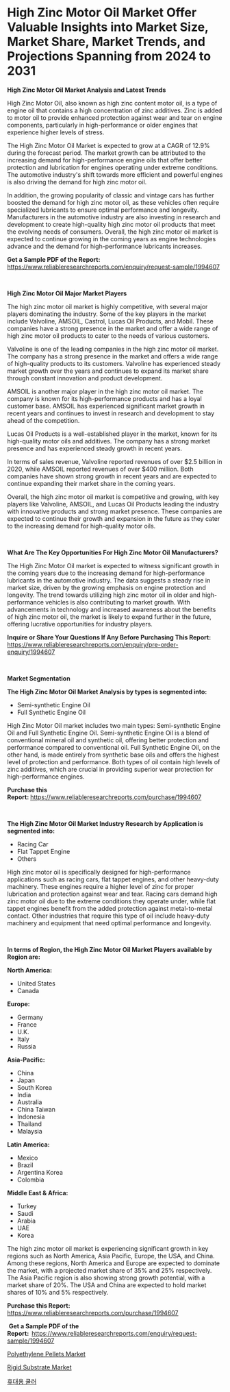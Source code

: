 <p><h1>High Zinc Motor Oil Market Offer Valuable Insights into Market Size, Market Share, Market Trends, and Projections Spanning from 2024 to 2031</h1></p><p><strong>High Zinc Motor Oil Market Analysis and Latest Trends</strong></p>
<p><p>High Zinc Motor Oil, also known as high zinc content motor oil, is a type of engine oil that contains a high concentration of zinc additives. Zinc is added to motor oil to provide enhanced protection against wear and tear on engine components, particularly in high-performance or older engines that experience higher levels of stress.</p><p>The High Zinc Motor Oil Market is expected to grow at a CAGR of 12.9% during the forecast period. The market growth can be attributed to the increasing demand for high-performance engine oils that offer better protection and lubrication for engines operating under extreme conditions. The automotive industry's shift towards more efficient and powerful engines is also driving the demand for high zinc motor oil.</p><p>In addition, the growing popularity of classic and vintage cars has further boosted the demand for high zinc motor oil, as these vehicles often require specialized lubricants to ensure optimal performance and longevity. Manufacturers in the automotive industry are also investing in research and development to create high-quality high zinc motor oil products that meet the evolving needs of consumers. Overall, the high zinc motor oil market is expected to continue growing in the coming years as engine technologies advance and the demand for high-performance lubricants increases.</p></p>
<p><strong>Get a Sample PDF of the Report:&nbsp;</strong> <a href="https://www.reliableresearchreports.com/enquiry/request-sample/1994607">https://www.reliableresearchreports.com/enquiry/request-sample/1994607</a></p>
<p>&nbsp;</p>
<p><strong>High Zinc Motor Oil Major Market Players</strong></p>
<p><p>The high zinc motor oil market is highly competitive, with several major players dominating the industry. Some of the key players in the market include Valvoline, AMSOIL, Castrol, Lucas Oil Products, and Mobil. These companies have a strong presence in the market and offer a wide range of high zinc motor oil products to cater to the needs of various customers.</p><p>Valvoline is one of the leading companies in the high zinc motor oil market. The company has a strong presence in the market and offers a wide range of high-quality products to its customers. Valvoline has experienced steady market growth over the years and continues to expand its market share through constant innovation and product development.</p><p>AMSOIL is another major player in the high zinc motor oil market. The company is known for its high-performance products and has a loyal customer base. AMSOIL has experienced significant market growth in recent years and continues to invest in research and development to stay ahead of the competition.</p><p>Lucas Oil Products is a well-established player in the market, known for its high-quality motor oils and additives. The company has a strong market presence and has experienced steady growth in recent years.</p><p>In terms of sales revenue, Valvoline reported revenues of over $2.5 billion in 2020, while AMSOIL reported revenues of over $400 million. Both companies have shown strong growth in recent years and are expected to continue expanding their market share in the coming years.</p><p>Overall, the high zinc motor oil market is competitive and growing, with key players like Valvoline, AMSOIL, and Lucas Oil Products leading the industry with innovative products and strong market presence. These companies are expected to continue their growth and expansion in the future as they cater to the increasing demand for high-quality motor oils.</p></p>
<p>&nbsp;</p>
<p><strong>What Are The Key Opportunities For High Zinc Motor Oil Manufacturers?</strong></p>
<p><p>The High Zinc Motor Oil market is expected to witness significant growth in the coming years due to the increasing demand for high-performance lubricants in the automotive industry. The data suggests a steady rise in market size, driven by the growing emphasis on engine protection and longevity. The trend towards utilizing high zinc motor oil in older and high-performance vehicles is also contributing to market growth. With advancements in technology and increased awareness about the benefits of high zinc motor oil, the market is likely to expand further in the future, offering lucrative opportunities for industry players.</p></p>
<p><strong>Inquire or Share Your Questions If Any Before Purchasing This Report:</strong> <a href="https://www.reliableresearchreports.com/enquiry/pre-order-enquiry/1994607">https://www.reliableresearchreports.com/enquiry/pre-order-enquiry/1994607</a></p>
<p>&nbsp;</p>
<p><strong>Market Segmentation</strong></p>
<p><strong>The High Zinc Motor Oil Market Analysis by types is segmented into:</strong></p>
<p><ul><li>Semi-synthetic Engine Oil</li><li>Full Synthetic Engine Oil</li></ul></p>
<p><p>High Zinc Motor Oil market includes two main types: Semi-synthetic Engine Oil and Full Synthetic Engine Oil. Semi-synthetic Engine Oil is a blend of conventional mineral oil and synthetic oil, offering better protection and performance compared to conventional oil. Full Synthetic Engine Oil, on the other hand, is made entirely from synthetic base oils and offers the highest level of protection and performance. Both types of oil contain high levels of zinc additives, which are crucial in providing superior wear protection for high-performance engines.</p></p>
<p><strong>Purchase this Report:&nbsp;</strong><a href="https://www.reliableresearchreports.com/purchase/1994607">https://www.reliableresearchreports.com/purchase/1994607</a></p>
<p>&nbsp;</p>
<p><strong>The High Zinc Motor Oil Market Industry Research by Application is segmented into:</strong></p>
<p><ul><li>Racing Car</li><li>Flat Tappet Engine</li><li>Others</li></ul></p>
<p><p>High zinc motor oil is specifically designed for high-performance applications such as racing cars, flat tappet engines, and other heavy-duty machinery. These engines require a higher level of zinc for proper lubrication and protection against wear and tear. Racing cars demand high zinc motor oil due to the extreme conditions they operate under, while flat tappet engines benefit from the added protection against metal-to-metal contact. Other industries that require this type of oil include heavy-duty machinery and equipment that need optimal performance and longevity.</p></p>
<p>&nbsp;</p>
<p><strong>In terms of Region, the High Zinc Motor Oil Market Players available by Region are:</strong></p>
<p>
    <p> <strong> North America: </strong>
        <ul>
            <li>United States</li>
            <li>Canada</li>
        </ul>
        </p> 
    <p> <strong> Europe: </strong>
        <ul>
            <li>Germany</li>
            <li>France</li>
            <li>U.K.</li>
            <li>Italy</li>
            <li>Russia</li>
        </ul>
        </p> 
    <p> <strong> Asia-Pacific: </strong>
        <ul>
            <li>China</li>
            <li>Japan</li>
            <li>South Korea</li>
            <li>India</li>
            <li>Australia</li>
            <li>China Taiwan</li>
            <li>Indonesia</li>
            <li>Thailand</li>
            <li>Malaysia</li>
        </ul>
        </p> 
    <p> <strong> Latin America: </strong>
        <ul>
            <li>Mexico</li>
            <li>Brazil</li>
            <li>Argentina Korea</li>
            <li>Colombia</li>
        </ul>
        </p> 
    <p> <strong> Middle East & Africa: </strong>
        <ul>
            <li>Turkey</li>
            <li>Saudi</li>
            <li>Arabia</li>
            <li>UAE</li>
            <li>Korea</li>
        </ul>
    </p>
    </p>
<p><p>The high zinc motor oil market is experiencing significant growth in key regions such as North America, Asia Pacific, Europe, the USA, and China. Among these regions, North America and Europe are expected to dominate the market, with a projected market share of 35% and 25% respectively. The Asia Pacific region is also showing strong growth potential, with a market share of 20%. The USA and China are expected to hold market shares of 10% and 5% respectively.</p></p>
<p><strong>Purchase this Report: </strong><a href="https://www.reliableresearchreports.com/purchase/1994607">https://www.reliableresearchreports.com/purchase/1994607</a></p>
<p>&nbsp;<strong>Get a Sample PDF of the Report:&nbsp;&nbsp;</strong><a href="https://www.reliableresearchreports.com/enquiry/request-sample/1994607">https://www.reliableresearchreports.com/enquiry/request-sample/1994607</a></p>
<p><strong></strong></p>
<p><p><a href="https://github.com/nathandecarvalho/Market-Research-Report-List-2/blob/main/polyethylene-pellets-market.md">Polyethylene Pellets Market</a></p><p><a href="https://github.com/julyju69/Market-Research-Report-List-2/blob/main/rigid-substrate-market.md">Rigid Substrate Market</a></p><p><a href="https://github.com/vs2869dizt0/Market-Research-Report-List-1/blob/main/1078045192809.md">휴대용 쿨러</a></p></p>